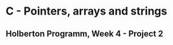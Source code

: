 <h1>C - Pointers, arrays and strings</h1>
<h2>Holberton Programm, Week 4 - Project 2</h2>
<ul>

</ul>
